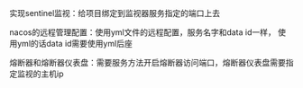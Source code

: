 实现sentinel监视：给项目绑定到监视器服务指定的端口上去

nacos的远程管理配置：使用yml文件的远程配置，服务名字和data id一样，
使用yml的话data id需要使用yml后座

熔断器和熔断器仪表盘：需要服务方法开启熔断器访问端口，熔断器仪表盘需要指定监视的主机ip

